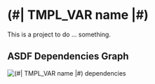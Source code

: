 # (#| TMPL_VAR name |#)

This is a project to do ... something.

## ASDF Dependencies Graph

![(#| TMPL_VAR name |#) dependencies](./deps.svg)
